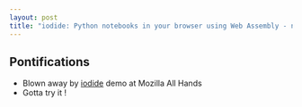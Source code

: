 ```yaml
---
layout: post
title: "iodide: Python notebooks in your browser using Web Assembly - no server required"
---
```


## Pontifications
* Blown away by [iodide](https://iodide.io/)  demo at Mozilla All Hands
* Gotta try it !